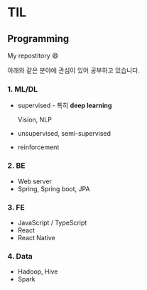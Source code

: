 # TIL

## Programming

My repostitory :smile:





아래와 같은 분야에 관심이 있어 공부하고 있습니다.

### 1. ML/DL

* supervised - 특히 **deep learning**

  Vision, NLP

* unsupervised, semi-supervised

* reinforcement



### 2. BE

* Web server
* Spring, Spring boot, JPA



### 3. FE

* JavaScript / TypeScript
* React
* React Native



### 4. Data

* Hadoop, Hive
* Spark



